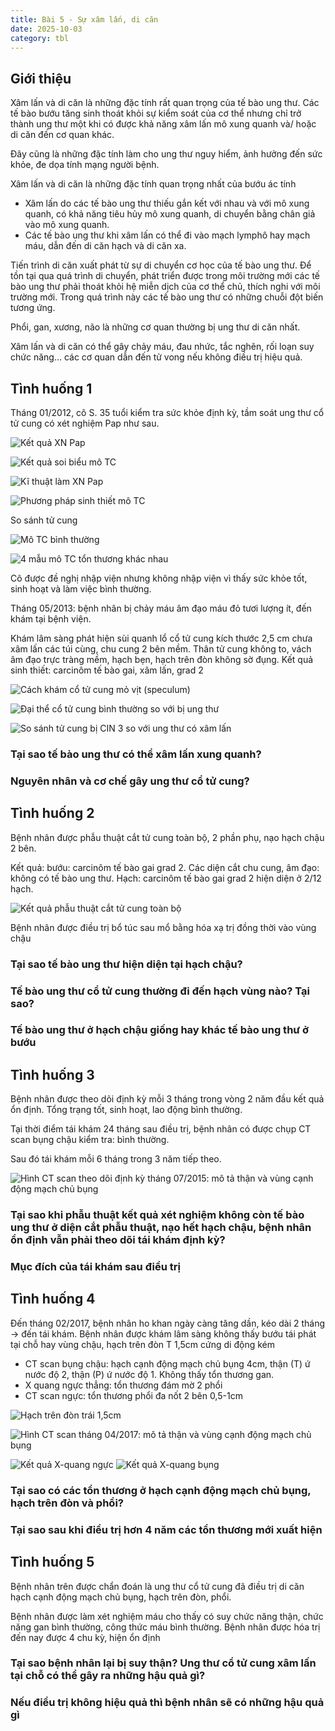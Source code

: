 ```yaml
---
title: Bài 5 - Sự xâm lấn, di căn
date: 2025-10-03
category: tbl
---
```


## Giới thiệu

Xâm lấn và di căn là những đặc tính rất quan trọng của tế bào ung thư.
Các tế bào bướu tăng sinh thoát khỏi sự kiểm soát của cơ thể nhưng chỉ trở thành ung thư một khi có được khả năng xâm lấn mô xung quanh và/ hoặc di căn đến cơ quan khác.

Đây cũng là những đặc tính làm cho ung thư nguy hiểm, ảnh hưởng đến sức khỏe, đe dọa tính mạng người bệnh.

Xâm lấn và di căn là những đặc tính quan trọng nhất của bướu ác tính

- Xâm lấn do các tế bào ung thư thiếu gắn kết với nhau và với mô xung quanh, có khả năng tiêu hủy mô xung quanh, di chuyển bằng chân giả vào mô xung quanh.
- Các tế bào ung thư khi xâm lấn có thể đi vào mạch lymphô hay mạch máu, dẫn đến di căn hạch và di căn xa.

Tiến trình di căn xuất phát từ sự di chuyển cơ học của tế bào ung thư. Để tồn tại qua quá trình di chuyển, phát triển được trong môi trường mới các tế bào ung thư phải thoát khỏi hệ miễn dịch của cơ thể chủ, thích nghi với môi trường mới.
Trong quá trình này các tế bào ung thư có những chuỗi đột biến tương ứng.

Phổi, gan, xương, não là những cơ quan thường bị ung thư di căn nhất.

Xâm lấn và di căn có thể gây chảy máu, đau nhức, tắc nghẽn, rối loạn suy chức năng… các cơ quan dẫn đến tử vong nếu không điều trị hiệu quả.

## Tình huống 1

Tháng 01/2012, cô S. 35 tuổi kiểm tra sức khỏe định kỳ, tầm soát ung thư cổ tử cung có xét nghiệm Pap như sau.

![Kết quả XN Pap](/y2/ung-buou/5-1-xn-Pap.jpeg)

![Kết quả soi biểu mô TC](/y2/ung-buou/5-1-soi-mo-tc.jpeg)

![Kĩ thuật làm XN Pap](/y2/ung-buou/5-1-cach-xn-Pap.jpeg)

![Phương pháp sinh thiết mô TC](/y2/ung-buou/5-1-sinh-thiet-mo-tc.jpeg)

So sánh tử cung

![Mô TC bình thường](/y2/ung-buou/5-1-mo-tc-bth.jpeg)

![4 mẫu mô TC tổn thương khác nhau](/y2/ung-buou/5-1-mo-tc-ton-thg.jpeg)

Cô được đề nghị nhập viện nhưng không nhập viện vì thấy sức khỏe tốt, sinh hoạt và làm việc bình thường.

Tháng 05/2013: bệnh nhân bị chảy máu âm đạo máu đỏ tươi lượng ít, đến khám tại bệnh viện.

Khám lâm sàng phát hiện sùi quanh lổ cổ tử cung kích thước 2,5 cm chưa xâm lấn các túi cùng, chu cung 2 bên mềm.
Thân tử cung không to, vách âm đạo trực tràng mềm, hạch bẹn, hạch trên đòn không sờ đụng.
Kết quả sinh thiết: carcinôm tế bào gai, xâm lấn, grad 2

![Cách khám cổ tử cung mỏ vịt (speculum)](/y2/ung-buou/5-1-kham-co-tc.jpeg)

![Đại thể cổ tử cung bình thường so với bị ung thư](/y2/ung-buou/5-1-co-tc-bth-ut.jpeg)

![So sánh tử cung bị CIN 3 so với ung thư có xâm lấn](/y2/ung-buou/5-1-cin-3-vs-ung-thu.jpeg)

### Tại sao tế bào ung thư có thể xâm lấn xung quanh?

### Nguyên nhân và cơ chế gây ung thư cổ tử cung?

## Tình huống 2

Bệnh nhân được phẫu thuật cắt tử cung toàn bộ, 2 phần phụ, nạo hạch chậu 2 bên.

Kết quả: bướu: carcinôm tế bào gai grad 2.
Các diện cắt
chu cung, âm đạo: không có tế bào ung thư.
Hạch:
carcinôm tế bào gai grad 2 hiện diện ở 2/12 hạch.

![Kết quả phẫu thuật cắt tử cung toàn bộ](/y2/ung-buou/5-2-ut-chau.jpeg)

Bệnh nhân được điều trị bổ túc sau mổ bằng hóa xạ trị đồng thời vào vùng chậu

### Tại sao tế bào ung thư hiện diện tại hạch chậu?

### Tế bào ung thư cổ tử cung thường đi đến hạch vùng nào? Tại sao?

### Tế bào ung thư ở hạch chậu giống hay khác tế bào ung thư ở bướu

## Tình huống 3

Bệnh nhân được theo dõi định kỳ mỗi 3 tháng trong vòng 2 năm đầu kết quả ổn định.
Tổng trạng tốt, sinh hoạt, lao động bình thường.

Tại thời điểm tái khám 24 tháng sau điều trị, bệnh nhân có được chụp CT scan bụng chậu kiểm tra: bình thường.

Sau đó tái khám mỗi 6 tháng trong 3 năm tiếp theo.

![Hình CT scan theo dõi định kỳ tháng 07/2015: mô tả thận và vùng cạnh động mạch chủ bụng](/y2/ung-buou/5-3-ct-scan-chu-bung.jpeg)

### Tại sao khi phẫu thuật kết quả xét nghiệm không còn tế bào ung thư ở diện cắt phẫu thuật, nạo hết hạch chậu, bệnh nhân ổn định vẫn phải theo dõi tái khám định kỳ?

### Mục đích của tái khám sau điều trị

## Tình huống 4

Đến tháng 02/2017, bệnh nhân ho khan ngày càng tăng dần, kéo dài 2 tháng -> đến tái khám.
Bệnh nhân được khám lâm sàng không thấy bướu tái phát tại chỗ hay vùng chậu, hạch trên đòn T 1,5cm cứng di động kém

- CT scan bụng chậu: hạch cạnh động mạch chủ bụng 4cm, thận (T) ứ nước độ 2, thận (P) ứ nước độ 1.
Không thấy tổn thương gan.
- X quang ngực thẳng: tổn thương đám mờ 2 phổi
- CT scan ngực: tổn thương phổi đa nốt 2 bên 0,5-1cm

![Hạch trên đòn trái 1,5cm](/y2/ung-buou/5-4-hach-tren-don.jpeg)

![Hình CT scan tháng 04/2017: mô tả thận và vùng cạnh động mạch chủ bụng](/y2/ung-buou/5-4-ct-scan-chu-bung.jpeg)

![Kết quả X-quang ngực](/y2/ung-buou/5-5-x-quang-nguc.jpeg)
![Kết quả X-quang bụng](/y2/ung-buou/5-5-x-quang-bung.jpeg)

### Tại sao có các tổn thương ở hạch cạnh động mạch chủ bụng, hạch trên đòn và phổi?

### Tại sao sau khi điều trị hơn 4 năm các tổn thương mới xuất hiện

## Tình huống 5

Bệnh nhân trên được chẩn đoán là ung thư cổ tử cung đã điều trị di căn hạch cạnh động mạch chủ bụng,
hạch trên đòn, phổi.

Bệnh nhân được làm xét nghiệm máu cho thấy có suy chức năng thận, chức năng gan bình thường, công
thức máu bình thường.
Bệnh nhân được hóa trị đến nay được 4 chu kỳ, hiện ổn định

### Tại sao bệnh nhân lại bị suy thận? Ung thư cổ tử cung xâm lấn tại chỗ có thể gây ra những hậu quả gì?

### Nếu điều trị không hiệu quả thì bệnh nhân sẽ có những hậu quả gì
